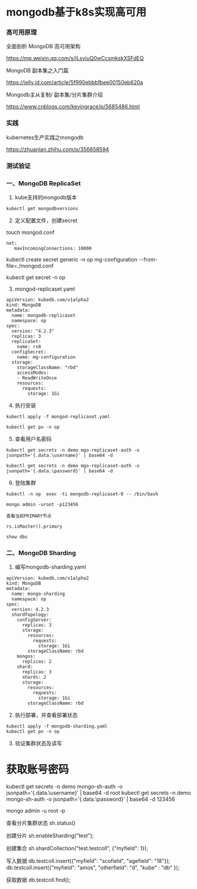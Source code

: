 # mongodb基于k8s实现高可用


### 高可用原理

全面剖析 MongoDB 高可用架构

https://mp.weixin.qq.com/s/jLsviuQ0wCcsmkskXSFdEQ



MongoDB 副本集之入门篇

https://jelly.jd.com/article/5f990ebbbfbee00150eb620a



Mongodb主从复制/ 副本集/分片集群介绍

https://www.cnblogs.com/kevingrace/p/5685486.html



### 实践

kubernetes生产实践之mongodb

https://zhuanlan.zhihu.com/p/356658594

### 测试验证


### 一、MongoDB ReplicaSet

1. kube支持的mongodb版本

```
kubectl get mongodbversions
```

2. 定义配置文件，创建secret

touch mongod.conf

```
net:
   maxIncomingConnections: 10000
```

kubectl create secret generic -n op mg-configuration --from-file=./mongod.conf

kubectl get secret -n op


3. mongod-replicaset.yaml

```
apiVersion: kubedb.com/v1alpha2
kind: MongoDB
metadata:
  name: mongodb-replicaset
  namespace: op
spec:
  version: "4.2.3"
  replicas: 3
  replicaSet:
    name: rs0
  configSecret:
    name: mg-configuration
  storage:
    storageClassName: "rbd"
    accessModes:
    - ReadWriteOnce
    resources:
      requests:
        storage: 1Gi
```

4. 执行安装 

```
kubectl apply -f mongod-replicaset.yaml

kubectl get po -n op
```

5. 查看用户名密码

```
kubectl get secrets -n demo mgo-replicaset-auth -o jsonpath='{.data.\username}' | base64 -d

kubectl get secrets -n demo mgo-replicaset-auth -o jsonpath='{.data.\password}' | base64 -d
```

6. 登陆集群

```
kubectl -n op  exec -ti mongodb-replicaset-0 -- /bin/bash

mongo admin -uroot -p123456

查看当前PRIMARY节点

rs.isMaster().primary

show dbs
```


### 二、MongoDB Sharding

1. 编写mongodb-sharding.yaml

```
apiVersion: kubedb.com/v1alpha2
kind: MongoDB
metadata:
  name: mongo-sharding
  namespace: op
spec:
  version: 4.2.3
  shardTopology:
    configServer:
      replicas: 3
      storage:
        resources:
          requests:
            storage: 1Gi
        storageClassName: rbd
    mongos:
      replicas: 2
    shard:
      replicas: 3
      shards: 2
      storage:
        resources:
          requests:
            storage: 1Gi
        storageClassName: rbd
```

2. 执行部署，并查看部署状态

```
kubectl apply -f mongodb-sharding.yaml
kubectl get po -n op
```

3. 验证集群状态及读写

# 获取账号密码
kubectl get secrets -n demo mongo-sh-auth -o jsonpath='{.data.\username}' | base64 -d
root
kubectl get secrets -n demo mongo-sh-auth -o jsonpath='{.data.\password}' | base64 -d
123456

mongo admin -u root -p

查看分片集群状态
sh.status()


创建分片
sh.enableSharding("test");

创建集合
sh.shardCollection("test.testcoll", {"myfield": 1});

写入数据
db.testcoll.insert({"myfield": "scofield", "agefield": "18"});
db.testcoll.insert({"myfield": "amos", "otherfield": "d", "kube" : "db" });

获取数据
db.testcoll.find();














